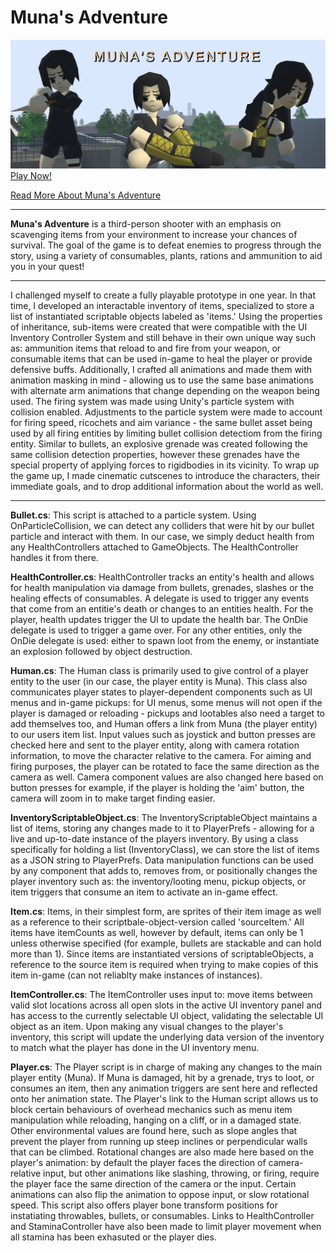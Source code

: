 # Muna's Adventure
![screenshot](screenshot.png)
[Play Now!](https://vanillagreen.itch.io/munas-adventure)

[Read More About Muna's Adventure](https://portfolium.com/entry/munas-adventure)


_______________________________________

**Muna's Adventure** is a third-person shooter with an emphasis on scavenging items from your environment to increase your chances of survival. The goal of the game is to defeat enemies to progress through the story, using a variety of consumables, plants, rations and ammunition to aid you in your quest!

_______________________________________

I challenged myself to create a fully playable prototype in one year. In that time, I developed an interactable inventory of items, specialized to store a list of instantiated scriptable objects labeled as 'items.' Using the properties of inheritance, sub-items were created that were compatible with the UI Inventory Controller System and still behave in their own unique way such as: ammunition items that reload to and fire from your weapon, or consumable items that can be used in-game to heal the player or provide defensive buffs. Additionally, I crafted all animations and made them with animation masking in mind - allowing us to use the same base animations with alternate arm animations that change depending on the weapon being used. The firing system was made using Unity's particle system with collision enabled. Adjustments to the particle system were made to account for firing speed, ricochets and aim variance - the same bullet asset being used by all firing entities by limiting bullet collision detectiom from the firing entity. Similar to bullets, an explosive grenade was created following the same collision detection properties, however these grenades have the special property of applying forces to rigidbodies in its vicinity. To wrap up the game up, I made cinematic cutscenes to introduce the characters, their immediate goals, and to drop additional information about the world as well.

_______________________________________

**Bullet.cs**: This script is attached to a particle system. Using OnParticleCollision, we can detect any colliders that were hit by our bullet particle and interact with them. In our case, we simply deduct health from any HealthControllers attached to GameObjects. The HealthController handles it from there.

**HealthController.cs**: HealthController tracks an entity's health and allows for health manipulation via damage from bullets, grenades, slashes or the healing effects of consumables. A delegate is used to trigger any events that come from an entitie's death or changes to an entities health. For the player, health updates trigger the UI to update the health bar. The OnDie delegate is used to trigger a game over. For any other entities, only the OnDie delegate is used: either to spawn loot from the enemy, or instantiate an explosion followed by object destruction.

**Human.cs**: The Human class is primarily used to give control of a player entity to the user (in our case, the player entity is Muna). This class also communicates player states to player-dependent components such as UI menus and in-game pickups: for UI menus, some menus will not open if the player is damaged or reloading - pickups and lootables also need a target to add themselves too, and Human offers a link from Muna (the player entity) to our users item list. Input values such as joystick and button presses are checked here and sent to the player entity, along with camera rotation information, to move the character relative to the camera. For aiming and firing purposes, the player can be rotated to face the same direction as the camera as well. Camera component values are also changed here based on button presses for example, if the player is holding the 'aim' button, the camera will zoom in to make target finding easier.

**InventoryScriptableObject.cs**: The InventoryScriptableObject maintains a list of items, storing any changes made to it to PlayerPrefs - allowing for a live and up-to-date instance of the players inventory. By using a class specifically for holding a list (InventoryClass), we can store the list of items as a JSON string to PlayerPrefs. Data manipulation functions can be used by any component that adds to, removes from, or positionally changes the player inventory such as: the inventory/looting menu, pickup objects, or item triggers that consume an item to activate an in-game effect.

**Item.cs**: Items, in their simplest form, are sprites of their item image as well as a reference to their scriptbale-object-version called 'sourceItem.' All items have itemCounts as well, however by default, items can only be 1 unless otherwise specified (for example, bullets are stackable and can hold more than 1). Since items are instantiated versions of scriptableObjects, a reference to the source item is required when trying to make copies of this item in-game (can not reliablty make instances of instances).

**ItemController.cs**: The ItemController uses input to: move items between valid slot locations across all open slots in the active UI inventory panel and has access to the currently selectable UI object, validating the selectable UI object as an item. Upon making any visual changes to the player's inventory, this script will update the underlying data version of the inventory to match what the player has done in the UI inventory menu.

**Player.cs**: The Player script is in charge of making any changes to the main player entity (Muna). If Muna is damaged, hit by a grenade, trys to loot, or consumes an item, then any animation triggers are sent here and reflected onto her animation state. The Player's link to the Human script allows us to block certain behaviours of overhead mechanics such as menu item manipulation while reloading, hanging on a cliff, or in a damaged state. Other environmental values are found here, such as slope angles that prevent the player from running up steep inclines or perpendicular walls that can be climbed. Rotational changes are also made here based on the player's animation: by default the player faces the direction of camera-relative input, but other animations like slashing, throwing, or firing, require the player face the same direction of the camera or the input. Certain animations can also flip the animation to oppose input, or slow rotational speed. This script also offers player bone transform positions for instatiating throwables, bullets, or consumables. Links to HealthController and StaminaController have also been made to limit player movement when all stamina has been exhasuted or the player dies.
